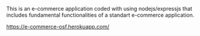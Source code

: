 This is an e-commerce application coded with using nodejs/expressjs that includes fundamental functionalities of a standart e-commerce application. 

https://e-commerce-osf.herokuapp.com/
